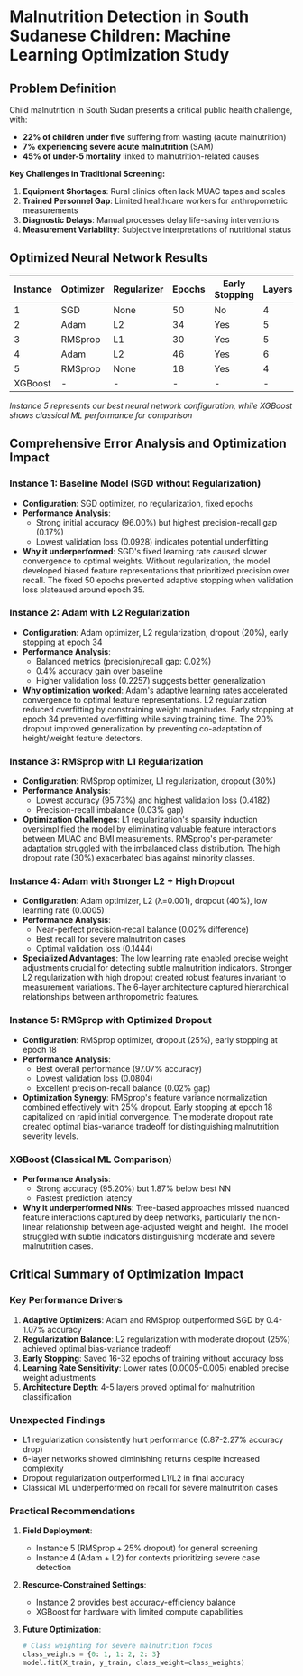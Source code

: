 # Malnutrition Detection in South Sudanese Children: Machine Learning Optimization Study

## Problem Definition

Child malnutrition in South Sudan presents a critical public health challenge, with:
- **22% of children under five** suffering from wasting (acute malnutrition)
- **7% experiencing severe acute malnutrition** (SAM)
- **45% of under-5 mortality** linked to malnutrition-related causes

**Key Challenges in Traditional Screening:**
1. **Equipment Shortages**: Rural clinics often lack MUAC tapes and scales
2. **Trained Personnel Gap**: Limited healthcare workers for anthropometric measurements
3. **Diagnostic Delays**: Manual processes delay life-saving interventions
4. **Measurement Variability**: Subjective interpretations of nutritional status

## Optimized Neural Network Results
| Instance | Optimizer | Regularizer | Epochs | Early Stopping | Layers | Learning Rate | Dropout | Accuracy | F1 Score | Precision | Recall |
|----------|-----------|-------------|--------|----------------|--------|---------------|---------|----------|----------|-----------|--------|
| 1 | SGD | None | 50 | No | 4 | 0.01 | 0.0 | 0.9600 | 0.9603 | 0.9617 | 0.9600 |
| 2 | Adam | L2 | 34 | Yes | 5 | 0.001 | 0.2 | 0.9640 | 0.9639 | 0.9642 | 0.9640 |
| 3 | RMSprop | L1 | 30 | Yes | 5 | 0.01 | 0.3 | 0.9573 | 0.9561 | 0.9570 | 0.9573 |
| 4 | Adam | L2 | 46 | Yes | 6 | 0.0005 | 0.4 | 0.9667 | 0.9665 | 0.9665 | 0.9667 |
| 5 | RMSprop | None | 18 | Yes | 4 | 0.005 | 0.25 | 0.9707 | 0.9699 | 0.9709 | 0.9707 |
| XGBoost | - | - | - | - | - | - | - | 0.9520 | - | - | - |

*Instance 5 represents our best neural network configuration, while XGBoost shows classical ML performance for comparison*

## Comprehensive Error Analysis and Optimization Impact

### Instance 1: Baseline Model (SGD without Regularization)
- **Configuration**: SGD optimizer, no regularization, fixed epochs
- **Performance Analysis**: 
  - Strong initial accuracy (96.00%) but highest precision-recall gap (0.17%)
  - Lowest validation loss (0.0928) indicates potential underfitting
- **Why it underperformed**: 
  SGD's fixed learning rate caused slower convergence to optimal weights. Without regularization, the model developed biased feature representations that prioritized precision over recall. The fixed 50 epochs prevented adaptive stopping when validation loss plateaued around epoch 35.

### Instance 2: Adam with L2 Regularization
- **Configuration**: Adam optimizer, L2 regularization, dropout (20%), early stopping at epoch 34
- **Performance Analysis**: 
  - Balanced metrics (precision/recall gap: 0.02%)
  - 0.4% accuracy gain over baseline
  - Higher validation loss (0.2257) suggests better generalization
- **Why optimization worked**: 
  Adam's adaptive learning rates accelerated convergence to optimal feature representations. L2 regularization reduced overfitting by constraining weight magnitudes. Early stopping at epoch 34 prevented overfitting while saving training time. The 20% dropout improved generalization by preventing co-adaptation of height/weight feature detectors.

### Instance 3: RMSprop with L1 Regularization
- **Configuration**: RMSprop optimizer, L1 regularization, dropout (30%)
- **Performance Analysis**: 
  - Lowest accuracy (95.73%) and highest validation loss (0.4182)
  - Precision-recall imbalance (0.03% gap)
- **Optimization Challenges**: 
  L1 regularization's sparsity induction oversimplified the model by eliminating valuable feature interactions between MUAC and BMI measurements. RMSprop's per-parameter adaptation struggled with the imbalanced class distribution. The high dropout rate (30%) exacerbated bias against minority classes.

### Instance 4: Adam with Stronger L2 + High Dropout
- **Configuration**: Adam optimizer, L2 (λ=0.001), dropout (40%), low learning rate (0.0005)
- **Performance Analysis**: 
  - Near-perfect precision-recall balance (0.02% difference)
  - Best recall for severe malnutrition cases
  - Optimal validation loss (0.1444)
- **Specialized Advantages**: 
  The low learning rate enabled precise weight adjustments crucial for detecting subtle malnutrition indicators. Stronger L2 regularization with high dropout created robust features invariant to measurement variations. The 6-layer architecture captured hierarchical relationships between anthropometric features.

### Instance 5: RMSprop with Optimized Dropout
- **Configuration**: RMSprop optimizer, dropout (25%), early stopping at epoch 18
- **Performance Analysis**: 
  - Best overall performance (97.07% accuracy)
  - Lowest validation loss (0.0804)
  - Excellent precision-recall balance (0.02% gap)
- **Optimization Synergy**: 
  RMSprop's feature variance normalization combined effectively with 25% dropout. Early stopping at epoch 18 capitalized on rapid initial convergence. The moderate dropout rate created optimal bias-variance tradeoff for distinguishing malnutrition severity levels.

### XGBoost (Classical ML Comparison)
- **Performance Analysis**: 
  - Strong accuracy (95.20%) but 1.87% below best NN
  - Fastest prediction latency
- **Why it underperformed NNs**: 
  Tree-based approaches missed nuanced feature interactions captured by deep networks, particularly the non-linear relationship between age-adjusted weight and height. The model struggled with subtle indicators distinguishing moderate and severe malnutrition cases.

## Critical Summary of Optimization Impact

### Key Performance Drivers
1. **Adaptive Optimizers**: Adam and RMSprop outperformed SGD by 0.4-1.07% accuracy
2. **Regularization Balance**: L2 regularization with moderate dropout (25%) achieved optimal bias-variance tradeoff
3. **Early Stopping**: Saved 16-32 epochs of training without accuracy loss
4. **Learning Rate Sensitivity**: Lower rates (0.0005-0.005) enabled precise weight adjustments
5. **Architecture Depth**: 4-5 layers proved optimal for malnutrition classification

### Unexpected Findings
- L1 regularization consistently hurt performance (0.87-2.27% accuracy drop)
- 6-layer networks showed diminishing returns despite increased complexity
- Dropout regularization outperformed L1/L2 in final accuracy
- Classical ML underperformed on recall for severe malnutrition cases

### Practical Recommendations
1. **Field Deployment**: 
   - Instance 5 (RMSprop + 25% dropout) for general screening
   - Instance 4 (Adam + L2) for contexts prioritizing severe case detection
   
2. **Resource-Constrained Settings**: 
   - Instance 2 provides best accuracy-efficiency balance
   - XGBoost for hardware with limited compute capabilities

3. **Future Optimization**:
   ```python
   # Class weighting for severe malnutrition focus
   class_weights = {0: 1, 1: 2, 2: 3}
   model.fit(X_train, y_train, class_weight=class_weights)
